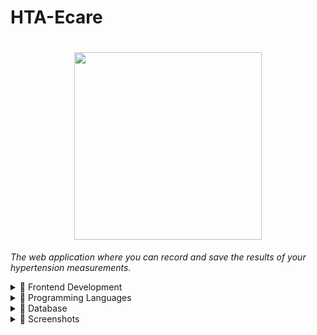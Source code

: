 
# HTA-Ecare


<h1 align="center"> <img src="https://user-images.githubusercontent.com/51867474/198559522-77ee2b61-9b41-4961-8bdf-fe2ca6faeeca.png" width="300px" height="300px" ></h1>
<p align="left">
<i>The web application where you can record and save the results of your hypertension measurements.</i>
</p>

<details>
<summary> ​📌​ Frontend Development </summary>
  
<br/>

<p align="left">
<img height="50"  src="https://www.vectorlogo.zone/logos/w3_html5/w3_html5-icon.svg"> 
<img height="50"  src="https://www.vectorlogo.zone/logos/w3_css/w3_css-icon.svg"> 
&nbsp
<img height="50" src="https://upload.wikimedia.org/wikipedia/commons/9/99/Unofficial_JavaScript_logo_2.svg">

</p>


</details>


<details>
<summary> ​📌​ Programming Languages  </summary>
 
<br/>

<p align="left">
<p><img height="50" src="https://www.vectorlogo.zone/logos/php/php-icon.svg"> </p>
</p>

</details>


<details>
<summary> ​📌​ Database  </summary>
  
<br/>

<p align="left">

<p><img height="50" src="https://www.vectorlogo.zone/logos/mysql/mysql-ar21.svg"> </p>
</p>

</details>




<details>
<summary> ​📌​ Screenshots </summary>
  
<br/>
<hr>
<section align="center">
<p>
<img width="600" alt="1" src="https://user-images.githubusercontent.com/51867474/198571288-33d9215c-e4e5-4e3b-aa70-1871584b315d.PNG">
<br>
<i>1. First page</i>
</p>
<p>
<img width="600" alt="2" src="https://user-images.githubusercontent.com/51867474/198571404-5a7810cd-96a0-43d9-abeb-4707a84e6967.PNG">
<br>
<i>2. Login page</i>
</p>
<p>
<img width="600" alt="3" src="https://user-images.githubusercontent.com/51867474/198571453-101fd2ee-e8c1-4d0f-83e8-b3cc1cb302f8.PNG">
<br>
<i>3. Register page</i>
</p>

<p>
<img width="600" alt="4" src="https://user-images.githubusercontent.com/51867474/198576955-eac59401-240c-4184-b696-6b23de62456f.PNG">
<br>
<i>4. Dashboard page</i>
</p>

<p>
<img width="600" alt="5" src="https://user-images.githubusercontent.com/51867474/198577127-65222f2a-796f-4122-a347-87310d750758.PNG">
<br>
<i>5. Add results page</i>
</p>


<p>
<img width="600" alt="6" src="https://user-images.githubusercontent.com/51867474/198571610-58e1deb4-9d7b-4627-9d29-2e9f9ad3ca29.PNG">
<br>
<i>6. Add Events </i>
</p>
</section>
<hr>

</details>
